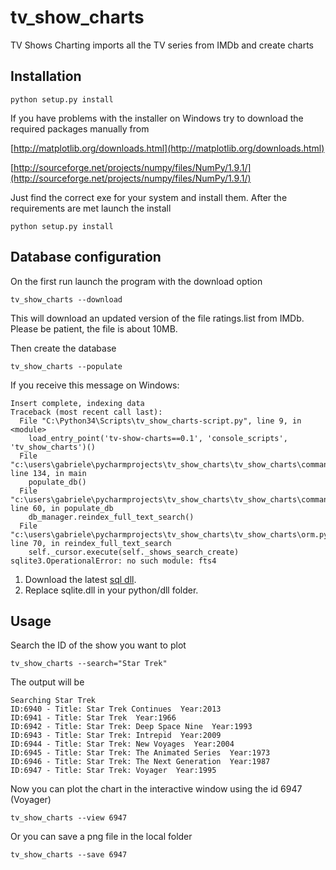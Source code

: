 tv_show_charts
==============

TV Shows Charting imports all the TV series from IMDb and create charts


Installation
------------
    python setup.py install

If you have problems with the installer on Windows try to download the required packages manually from

[http://matplotlib.org/downloads.html](http://matplotlib.org/downloads.html)

[http://sourceforge.net/projects/numpy/files/NumPy/1.9.1/](http://sourceforge.net/projects/numpy/files/NumPy/1.9.1/)

Just find the correct exe for your system and install them.
After the requirements are met launch the install

    python setup.py install
    
Database configuration
----------------------
On the first run launch the program with the download option

    tv_show_charts --download

This will download an updated version of the file ratings.list from IMDb. Please be patient, the file is about 10MB.

Then create the database

    tv_show_charts --populate

If you receive this message on Windows:

    Insert complete, indexing data
    Traceback (most recent call last):
      File "C:\Python34\Scripts\tv_show_charts-script.py", line 9, in <module>
        load_entry_point('tv-show-charts==0.1', 'console_scripts', 'tv_show_charts')()
      File "c:\users\gabriele\pycharmprojects\tv_show_charts\tv_show_charts\command_line.py", line 134, in main
        populate_db()
      File "c:\users\gabriele\pycharmprojects\tv_show_charts\tv_show_charts\command_line.py", line 60, in populate_db
        db_manager.reindex_full_text_search()
      File "c:\users\gabriele\pycharmprojects\tv_show_charts\tv_show_charts\orm.py", line 70, in reindex_full_text_search
        self._cursor.execute(self._shows_search_create)
    sqlite3.OperationalError: no such module: fts4
    
1. Download the latest [sql dll](http://www.sqlite.org/download.html).
2. Replace sqlite.dll in your python/dll folder.    

Usage
-----

Search the ID of the show you want to plot

    tv_show_charts --search="Star Trek"

The output will be

    Searching Star Trek  
    ID:6940 - Title: Star Trek Continues  Year:2013  
    ID:6941 - Title: Star Trek  Year:1966  
    ID:6942 - Title: Star Trek: Deep Space Nine  Year:1993  
    ID:6943 - Title: Star Trek: Intrepid  Year:2009  
    ID:6944 - Title: Star Trek: New Voyages  Year:2004  
    ID:6945 - Title: Star Trek: The Animated Series  Year:1973  
    ID:6946 - Title: Star Trek: The Next Generation  Year:1987  
    ID:6947 - Title: Star Trek: Voyager  Year:1995  

Now you can plot the chart in the interactive window using the id 6947 (Voyager)

    tv_show_charts --view 6947

Or you can save a png file in the local folder

    tv_show_charts --save 6947